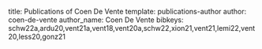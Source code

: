 title: Publications of Coen De Vente
template: publications-author
author: coen-de-vente
author_name: Coen De Vente
bibkeys: schw22a,ardu20,vent21a,vent18,vent20a,schw22,xion21,vent21,lemi22,vent20,less20,gonz21